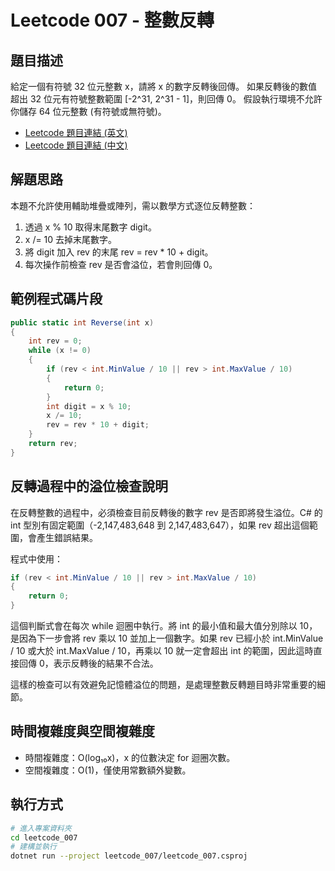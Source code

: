 # Leetcode 007 - 整數反轉

## 題目描述

給定一個有符號 32 位元整數 x，請將 x 的數字反轉後回傳。
如果反轉後的數值超出 32 位元有符號整數範圍 [-2^31, 2^31 - 1]，則回傳 0。
假設執行環境不允許你儲存 64 位元整數 (有符號或無符號)。

- [Leetcode 題目連結 (英文)](https://leetcode.com/problems/reverse-integer/description/)
- [Leetcode 題目連結 (中文)](https://leetcode.cn/problems/reverse-integer/description/)

## 解題思路

本題不允許使用輔助堆疊或陣列，需以數學方式逐位反轉整數：

1. 透過 x % 10 取得末尾數字 digit。
2. x /= 10 去掉末尾數字。
3. 將 digit 加入 rev 的末尾 rev = rev * 10 + digit。
4. 每次操作前檢查 rev 是否會溢位，若會則回傳 0。

## 範例程式碼片段

```csharp
public static int Reverse(int x)
{
    int rev = 0;
    while (x != 0)
    {
        if (rev < int.MinValue / 10 || rev > int.MaxValue / 10)
        {
            return 0;
        }
        int digit = x % 10;
        x /= 10;
        rev = rev * 10 + digit;
    }
    return rev;
}
```

## 反轉過程中的溢位檢查說明

在反轉整數的過程中，必須檢查目前反轉後的數字 rev 是否即將發生溢位。C# 的 int 型別有固定範圍（-2,147,483,648 到 2,147,483,647），如果 rev 超出這個範圍，會產生錯誤結果。

程式中使用：

```csharp
if (rev < int.MinValue / 10 || rev > int.MaxValue / 10)
{
    return 0;
}
```

這個判斷式會在每次 while 迴圈中執行。將 int 的最小值和最大值分別除以 10，是因為下一步會將 rev 乘以 10 並加上一個數字。如果 rev 已經小於 int.MinValue / 10 或大於 int.MaxValue / 10，再乘以 10 就一定會超出 int 的範圍，因此這時直接回傳 0，表示反轉後的結果不合法。

這樣的檢查可以有效避免記憶體溢位的問題，是處理整數反轉題目時非常重要的細節。

## 時間複雜度與空間複雜度

- 時間複雜度：O(log₁₀x)，x 的位數決定 for 迴圈次數。
- 空間複雜度：O(1)，僅使用常數額外變數。

## 執行方式

```sh
# 進入專案資料夾
cd leetcode_007
# 建構並執行
dotnet run --project leetcode_007/leetcode_007.csproj
```
